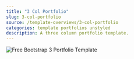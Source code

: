 ```yaml
---
title: "3 Col Portfolio"
slug: 3-col-portfolio
source: /template-overviews/3-col-portfolio
categories: template portfolios unstyled
description: A three column portfolio template.
---
```


<img src="http://sbootstrap.layoutschoolc.netdna-cdn.com/assets/img/templates/3-col-portfolio.jpg" class="img-responsive" alt="Free Bootstrap 3 Portfolio Template">